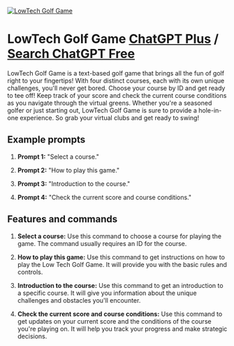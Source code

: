 
[![LowTech Golf Game](https://files.oaiusercontent.com/file-3WMbSb7PLnYBNxPqM3jy4sBu?se=2123-10-18T23%3A49%3A26Z&sp=r&sv=2021-08-06&sr=b&rscc=max-age%3D31536000%2C%20immutable&rscd=attachment%3B%20filename%3D790b047e-afb8-4489-a696-ef2cf251e323.png&sig=LSOOb0lZMwDF2GX5YxDS7/OxZ4zbLmb6gXmIEXBZByg%3D)](https://chat.openai.com/g/g-7UEDKwPJ5-lowtech-golf-game)

# LowTech Golf Game [ChatGPT Plus](https://chat.openai.com/g/g-7UEDKwPJ5-lowtech-golf-game) / [Search ChatGPT Free](https://gptcall.net/index.html#/?search=LowTech%20Golf%20Game)

LowTech Golf Game is a text-based golf game that brings all the fun of golf right to your fingertips! With four distinct courses, each with its own unique challenges, you'll never get bored. Choose your course by ID and get ready to tee off! Keep track of your score and check the current course conditions as you navigate through the virtual greens. Whether you're a seasoned golfer or just starting out, LowTech Golf Game is sure to provide a hole-in-one experience. So grab your virtual clubs and get ready to swing!

## Example prompts

1. **Prompt 1:** "Select a course."

2. **Prompt 2:** "How to play this game."

3. **Prompt 3:** "Introduction to the course."

4. **Prompt 4:** "Check the current score and course conditions."


## Features and commands

1. **Select a course:** Use this command to choose a course for playing the game. The command usually requires an ID for the course.

2. **How to play this game:** Use this command to get instructions on how to play the Low Tech Golf Game. It will provide you with the basic rules and controls.

3. **Introduction to the course:** Use this command to get an introduction to a specific course. It will give you information about the unique challenges and obstacles you'll encounter.

4. **Check the current score and course conditions:** Use this command to get updates on your current score and the conditions of the course you're playing on. It will help you track your progress and make strategic decisions.



